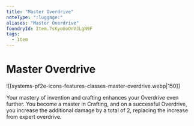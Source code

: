 ```yaml
---
title: "Master Overdrive"
noteType: ":luggage:"
aliases: "Master Overdrive"
foundryId: Item.7sKyoGoOnVJLgN9F
tags:
  - Item
---
```


# Master Overdrive
![[systems-pf2e-icons-features-classes-master-overdrive.webp|150]]

Your mastery of invention and crafting enhances your Overdrive even further. You become a master in Crafting, and on a successful Overdrive, you increase the additional damage by a total of 2, replacing the increase from expert overdrive.
